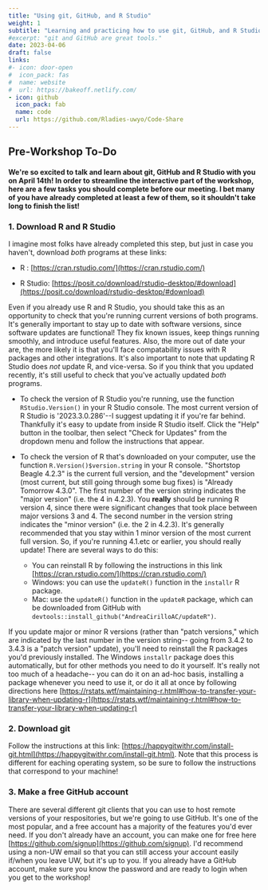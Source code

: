 ```yaml
---
title: "Using git, GitHub, and R Studio"
weight: 1
subtitle: "Learning and practicing how to use git, GitHub, and R Studio to collaborate with yourself and others. Here are materials and information for a workshop on this topic held on April 14th, 2023 as part of the UW R-Ladies Group. "
#excerpt: "git and GitHub are great tools."
date: 2023-04-06
draft: false
links:
#- icon: door-open
#  icon_pack: fas
#  name: website
#  url: https://bakeoff.netlify.com/
- icon: github
  icon_pack: fab
  name: code
  url: https://github.com/Rladies-uwyo/Code-Share
---
```


## Pre-Workshop To-Do

#### We're so excited to talk and learn about git, GitHub and R Studio with you on April 14th! In order to streamline the interactive part of the workshop, here are a few tasks you should complete before our meeting. I bet many of you have already completed at least a few of them, so it shouldn't take long to finish the list! 

### 1. Download R and R Studio
I imagine most folks have already completed this step, but just in case you haven't, download *both* programs at these links: 

* R : [https://cran.rstudio.com/](https://cran.rstudio.com/)

* R Studio: [https://posit.co/download/rstudio-desktop/#download](https://posit.co/download/rstudio-desktop/#download)

Even if you already use R and R Studio, you should take this as an opportunity to check that you're running current versions of both programs. It's generally important to stay up to date with software versions, since software updates are functional! They fix known issues, keep things running smoothly, and introduce useful features. Also, the more out of date your are, the more likely it is that you'll face compatability issues with R packages and other integrations. It's also important to note that updating R Studio does *not* update R, and vice-versa. So if you think that you updated recently, it's still useful to check that you've actually updated *both* programs. 

* To check the version of R Studio you're running, use the function `RStudio.Version()` in your R Studio console. The most current version of R Studio is '2023.3.0.286'--I suggest updating it if you're far behind. Thankfully it's easy to update from inside R Studio itself. Click the "Help" button in the toolbar, then select "Check for Updates" from the dropdown menu and follow the instructions that appear. 

* To check the version of R that's downloaded on your computer, use the function `R.Version()$version.string` in your R console. "Shortstop Beagle 4.2.3" is the current full version, and the "development" version (most current, but still going through some bug fixes) is "Already Tomorrow 4.3.0". The first number of the version string indicates the "major version" (i.e. the 4 in 4.2.3). You **really** should be running R version 4, since there were significant changes that took place between major versions 3 and 4. The second number in the version string indicates the "minor version" (i.e. the 2 in 4.2.3). It's generally recommended that you stay within 1 minor version of the most current full version. So, if you're running 4.1.etc or earlier, you should really update! There are several ways to do this: 
  * You can reinstall R by following the instructions in this link [https://cran.rstudio.com/](https://cran.rstudio.com/)
  * Windows: you can use the `updateR()` function in the `installr` R package. 
  * Mac: use the `updateR()` function in the `updateR` package, which can be downloaded from GitHub with `devtools::install_github("AndreaCirilloAC/updateR")`. 

If you update major or minor R versions (rather than "patch versions," which are indicated by the last number in the version string-- going from 3.4.2 to 3.4.3 is a "patch version" update), you'll need to reinstall the R packages you'd previously installed. The Windows `installr` package does this automatically, but for other methods you need to do it yourself. It's really not too much of a headache-- you can do it on an ad-hoc basis, installing a package whenever you need to use it, or do it all at once by following directions here [https://rstats.wtf/maintaining-r.html#how-to-transfer-your-library-when-updating-r](https://rstats.wtf/maintaining-r.html#how-to-transfer-your-library-when-updating-r)

### 2. Download git
Follow the instructions at this link: [https://happygitwithr.com/install-git.html](https://happygitwithr.com/install-git.html).
Note that this process is different for eaching operating system, so be sure to follow the instructions that correspond to your machine! 

### 3. Make a free GitHub account
There are several different git clients that you can use to host remote versions of your respositories, but we're going to use GitHub. It's one of the most popular, and a free account has a majority of the features you'd ever need. If you don't already have an account, you can make one for free here [https://github.com/signup](https://github.com/signup). I'd recommend using a non-UW email so that you can still access your account easily if/when you leave UW, but it's up to you. If you already have a GitHub account, make sure you know the password and are ready to login when you get to the workshop! 

